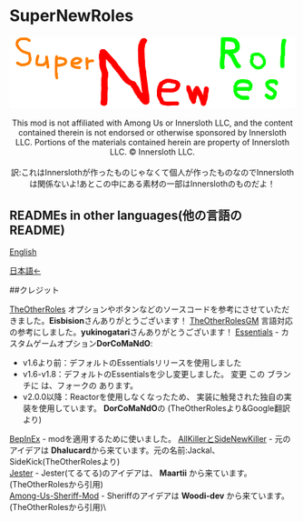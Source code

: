# SuperNewRoles
![SNRImage](/images/SNRImage.png)

<center>
This mod is not affiliated with Among Us or Innersloth LLC, and the content contained therein is not endorsed or otherwise sponsored by Innersloth LLC. Portions of the materials contained herein are property of Innersloth LLC. © Innersloth LLC.
</center><br><center>訳:これはInnerslothが作ったものじゃなくて個人が作ったものなのでInnerslothは関係ないよ!あとこの中にある素材の一部はInnerslothのものだよ！</center>

## READMEs in other languages(他の言語のREADME)

[English](https://github.com/ykundesu/SuperNewRoles/blob/master/README.md)

[日本語←](https://github.com/ykundesu/SuperNewRoles/blob/master/READMEs/README_jp.md)

##クレジット

[TheOtherRoles](https://github.com/Eisbison/TheOtherRoles) オプションやボタンなどのソースコードを参考にさせていただきました。**Eisbision**さんありがとうございます！
[TheOtherRolesGM](https://github.com/yukinogatari/TheOtherRoles-GM) 言語対応の参考にしました。**yukinogatari**さんありがとうございます！
[Essentials](https://github.com/DorCoMaNdO/Reactor-Essentials) - カスタムゲームオプション**DorCoMaNdO**: 
- v1.6より前：デフォルトのEssentialsリリースを使用しました
- v1.6-v1.8：デフォルトのEssentialsを少し変更しました。 変更 この ブランチに は、フォークの あります。
- v2.0.0以降：Reactorを使用しなくなったため、 実装に触発された独自の実装を使用しています。 **DorCoMaNdO**の
(TheOtherRolesより&Google翻訳より)

[BepInEx](https://github.com/BepInEx) - modを適用するために使いました。
[AllKillerとSideNewKiller](https://www.twitch.tv/dhalucard) - 元のアイデアは **Dhalucard**から来ています。元の名前:Jackal、SideKick(TheOtherRolesより)\
[Jester](https://github.com/Maartii/Jester) - Jester(てるてる)のアイデアは、 **Maartii** から来ています。(TheOtherRolesから引用)\
[Among-Us-Sheriff-Mod](https://github.com/Woodi-dev/Among-Us-Sheriff-Mod) - Sheriffのアイデアは **Woodi-dev** から来ています。(TheOtherRolesから引用)\
